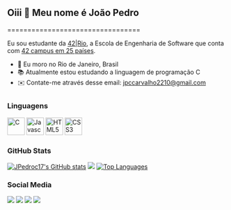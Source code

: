 ## Oiii 👋 Meu nome é João Pedro
=================================

Eu sou estudante da [42|Rio](https://42.rio), a Escola de Engenharia de Software que conta com [42 campus em 25 países](https://www.42network.org/42-schools/).

* 📍 Eu moro no Rio de Janeiro, Brasil
* 📚 Atualmente estou estudando a linguagem de programação C
* ✉️   Contate-me através desse email: [jpccarvalho2210@gmail.com](mailto:jpccarvalho2210@gmail.com)

##

### Linguagens
<div align="left">
<a href="https://docs.microsoft.com/en-us/cpp/?view=msvc-170" target="_blank" rel="noreferrer"><img src="https://raw.githubusercontent.com/danielcranney/readme-generator/main/public/icons/skills/c-colored.svg" width="40" height="40" alt="C" /></a>
<a href="https://developer.mozilla.org/en-US/docs/Web/JavaScript" target="_blank" rel="noreferrer"><img src="https://raw.githubusercontent.com/danielcranney/readme-generator/main/public/icons/skills/javascript-colored.svg" width="40" height="40" alt="Javascript" /></a>
<a href="https://developer.mozilla.org/en-US/docs/Glossary/HTML5" target="_blank" rel="noreferrer"><img src="https://raw.githubusercontent.com/danielcranney/readme-generator/main/public/icons/skills/html5-colored.svg" width="40" height="40" alt="HTML5" /></a>
<a href="https://developer.mozilla.org/pt-BR/docs/Web/CSS" target="_blank" rel="noreferrer"><img src="https://raw.githubusercontent.com/danielcranney/readme-generator/main/public/icons/skills/css3-colored.svg" width="40" height="40" alt="CSS3" /></a>
</div>


### GitHub Stats
<div>
<a href="http://www.github.com/JPedroc17"><img src="https://github-readme-stats.vercel.app/api?username=JPedroc17&show_icons=true&count_private=true&theme=vision-friendly-dark&include_all_commits=true" alt="JPedroc17's GitHub stats" /></a>
<a href="http://www.github.com/JPedroc17"><img src="https://github-readme-streak-stats.herokuapp.com/?user=JPedroc17&show_icons=true&count_private=true&theme=vision-friendly-dark&include_all_commits=true" /></a>
<a href="https://github.com/JPedroc17" align="left"><img src="https://github-readme-stats.vercel.app/api/top-langs/?username=JPedroc17&show_icons=true&count_private=true&theme=vision-friendly-dark&include_all_commits=true" alt="Top Languages" /></a>
 </div>
 
 ### Social Media
 
 <div>
  <a href="https://instagram.com/jpedroc17" target="_blank"><img src="https://img.shields.io/badge/-Instagram-%23E4405F?style=for-the-badge&logo=instagram&logoColor=white" target="_blank"></a>
 <a href="https://discord.gg/users/" target="_blank"><img src="https://img.shields.io/badge/Discord-7289DA?style=for-the-badge&logo=discord&logoColor=white" target="_blank"></a> 
  <a href = "mailto:jpccarvalho2210@gmail.com"><img src="https://img.shields.io/badge/-Gmail-%23333?style=for-the-badge&logo=gmail&logoColor=white" target="_blank"></a>
  <a href="https://www.linkedin.com/in/jpedroc" target="_blank"><img src="https://img.shields.io/badge/-LinkedIn-%230077B5?style=for-the-badge&logo=linkedin&logoColor=white" target="_blank"></a> 
</div>
